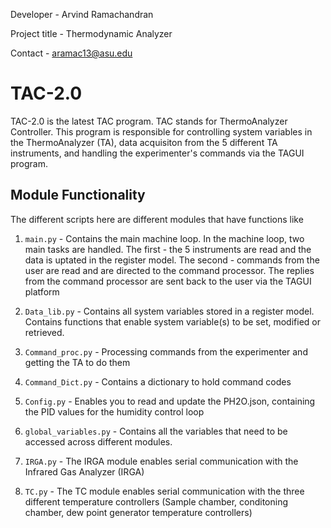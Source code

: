 Developer - Arvind Ramachandran

Project title - Thermodynamic Analyzer

Contact - aramac13@asu.edu

# TAC-2.0

TAC-2.0 is the latest TAC program. TAC stands for ThermoAnalyzer Controller. This program is responsible for controlling system variables in the ThermoAnalyzer (TA), data acquisiton from the 5 different TA instruments, and handling the experimenter's commands via the TAGUI program. 



## Module Functionality

The different scripts here are different modules that have functions like

1. `main.py` - Contains the main machine loop. In the machine loop, two main tasks are handled. The first - the 5 instruments are read and the data is uptated in the register model. The second - commands from the user are read and are directed to the command processor. The replies from the command processor are sent back to the user via the TAGUI platform

2. `Data_lib.py` - Contains all system variables stored in a register model. Contains functions that enable system variable(s) to be set, modified or retrieved. 

3. `Command_proc.py` - Processing commands from the experimenter and getting the TA to do them 

4. `Command_Dict.py` - Contains a dictionary to hold command codes

5. `Config.py` - Enables you to read and update the PH2O.json, containing the PID values for the humidity control loop

6. `global_variables.py` - Contains all the variables that need to be accessed across different modules. 

7. `IRGA.py` - The IRGA module enables serial communication with the Infrared Gas Analyzer (IRGA)

8. `TC.py` - The TC module enables serial communication with the three different temperature controllers (Sample chamber, conditoning chamber, dew point generator temperature controllers)
